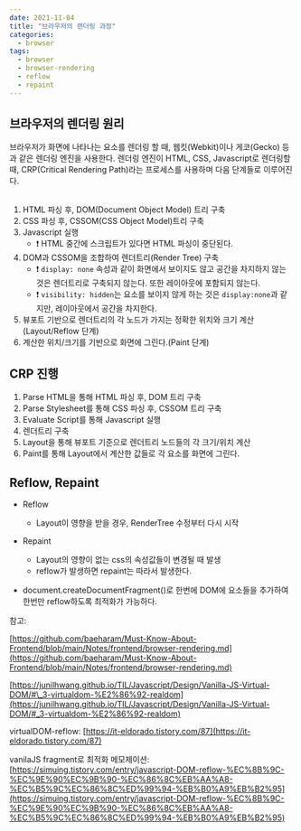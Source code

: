 ```yaml
---
date: 2021-11-04
title: "브라우저의 랜더링 과정"
categories:
  - browser
tags:
  - browser
  - browser-rendering
  - reflow
  - repaint
---
```


## 브라우저의 렌더링 원리

브라우저가 화면에 나타나는 요소를 렌더링 할 때, 웹킷(Webkit)이나 게코(Gecko) 등과 같은 렌더링 엔진을 사용한다. 렌더링 엔진이 HTML, CSS, Javascript로 렌더링할 때, CRP(Critical Rendering Path)라는 프로세스를 사용하며 다음 단계들로 이루어진다.
<br><br>

1. HTML 파싱 후, DOM(Document Object Model) 트리 구축
1. CSS 파싱 후, CSSOM(CSS Object Model)트리 구축
1. Javascript 실행
   - ❗ HTML 중간에 스크립트가 있다면 HTML 파싱이 중단된다.
1. DOM과 CSSOM을 조합하여 렌더트리(Render Tree) 구축
   - ❗ <code>display: none</code> 속성과 같이 화면에서 보이지도 않고 공간을 차지하지 않는 것은 렌더트리로 구축되지 않는다. 또한 레이아웃에 포함되지 않는다.
   - ❗ <code>visibility: hidden</code>는 요소를 보이지 않게 하는 것은 <code>display:none</code>과 같지만, 레이아웃에서 공간을 차지한다.
1. 뷰포트 기반으로 렌더트리의 각 노드가 가지는 정확한 위치와 크기 계산(Layout/Reflow 단계)
1. 계산한 위치/크기를 기반으로 화면에 그린다.(Paint 단계)

## CRP 진행

1. Parse HTML을 통해 HTML 파싱 후, DOM 트리 구축
1. Parse Stylesheet를 통해 CSS 파싱 후, CSSOM 트리 구축
1. Evaluate Script를 통해 Javascript 실행
1. 렌더트리 구축
1. Layout을 통해 뷰포트 기준으로 렌더트리 노드들의 각 크기/위치 계산
1. Paint를 통해 Layout에서 계산한 값들로 각 요소를 화면에 그린다.

## Reflow, Repaint

- Reflow
  - Layout이 영향을 받을 경우, RenderTree 수정부터 다시 시작
- Repaint

  - Layout의 영향이 없는 css의 속성값들이 변경될 때 발생
  - reflow가 발생하면 repaint는 따라서 발생한다.

- document.createDocumentFragment()로 한번에 DOM에 요소들을 추가하여 한번만 reflow하도록 최적화가 가능하다.

참고:

[https://github.com/baeharam/Must-Know-About-Frontend/blob/main/Notes/frontend/browser-rendering.md](https://github.com/baeharam/Must-Know-About-Frontend/blob/main/Notes/frontend/browser-rendering.md)

[https://junilhwang.github.io/TIL/Javascript/Design/Vanilla-JS-Virtual-DOM/#\_3-virtualdom-%E2%86%92-realdom](https://junilhwang.github.io/TIL/Javascript/Design/Vanilla-JS-Virtual-DOM/#_3-virtualdom-%E2%86%92-realdom)

virtualDOM-reflow: [https://it-eldorado.tistory.com/87](https://it-eldorado.tistory.com/87)

vanilaJS fragment로 최적화 메모제이션: [https://simuing.tistory.com/entry/javascript-DOM-reflow-%EC%8B%9C-%EC%9E%90%EC%9B%90-%EC%86%8C%EB%AA%A8-%EC%B5%9C%EC%86%8C%ED%99%94-%EB%B0%A9%EB%B2%95](https://simuing.tistory.com/entry/javascript-DOM-reflow-%EC%8B%9C-%EC%9E%90%EC%9B%90-%EC%86%8C%EB%AA%A8-%EC%B5%9C%EC%86%8C%ED%99%94-%EB%B0%A9%EB%B2%95)
